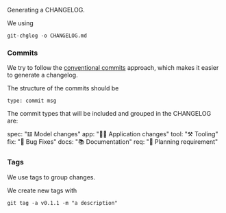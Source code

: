 
Generating a CHANGELOG.

We using 
```
git-chglog -o CHANGELOG.md
```

### Commits

We try to follow the [conventional commits](https://www.conventionalcommits.org/en/v1.0.0/) approach, which makes it easier to generate a changelog.

The structure of the commits should be
```
type: commit msg
```

The commit types that will be included and grouped in the CHANGELOG are:

spec: "𝌭 Model changes"
app: "👷‍♀️ Application changes"
tool: "⚒️ Tooling"
fix:  "🐛 Bug Fixes"
docs: "📚 Documentation"
req: "📄 Planning requirement"

### Tags

We use tags to group changes.

We create new tags with 
```
git tag -a v0.1.1 -m "a description"
```
